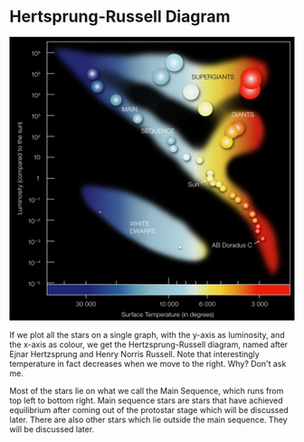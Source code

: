 # Hertsprung-Russell Diagram

![hr_diagram.png](../assets/hr_diagram.png)

If we plot all the stars on a single graph, with the y-axis as luminosity, and the x-axis as colour, we get the
Hertzsprung-Russell diagram, named after Ejnar Hertzsprung and Henry Norris Russell. Note that interestingly
temperature in fact decreases when we move to the right. Why? Don't ask me.

Most of the stars lie on what we call the Main Sequence, which runs from top left to bottom right. Main
sequence stars are stars that have achieved equilibrium after coming out of the protostar stage which will be discussed
later. There are also other stars which lie outside the main sequence. They will be discussed later.
